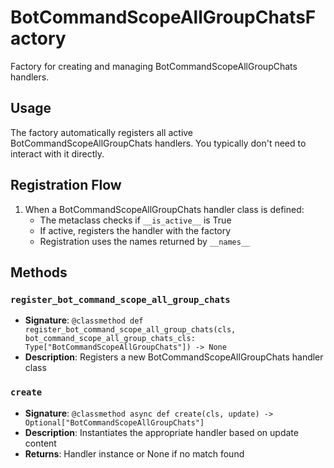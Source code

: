 # BotCommandScopeAllGroupChatsFactory

Factory for creating and managing BotCommandScopeAllGroupChats handlers.

## Usage

The factory automatically registers all active BotCommandScopeAllGroupChats handlers. 
You typically don't need to interact with it directly.

## Registration Flow

1. When a BotCommandScopeAllGroupChats handler class is defined:
   - The metaclass checks if `__is_active__` is True
   - If active, registers the handler with the factory
   - Registration uses the names returned by `__names__`

## Methods

### `register_bot_command_scope_all_group_chats`
- **Signature**: `@classmethod def register_bot_command_scope_all_group_chats(cls, bot_command_scope_all_group_chats_cls: Type["BotCommandScopeAllGroupChats"]) -> None`
- **Description**: Registers a new BotCommandScopeAllGroupChats handler class

### `create`
- **Signature**: `@classmethod async def create(cls, update) -> Optional["BotCommandScopeAllGroupChats"]`
- **Description**: Instantiates the appropriate handler based on update content
- **Returns**: Handler instance or None if no match found
